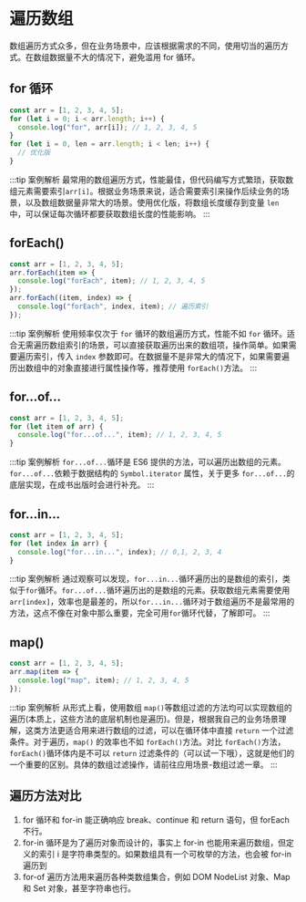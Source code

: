 # 遍历数组

数组遍历方式众多，但在业务场景中，应该根据需求的不同，使用切当的遍历方式。在数组数据量不大的情况下，避免滥用 for 循环。

## for 循环

```js
const arr = [1, 2, 3, 4, 5];
for (let i = 0; i < arr.length; i++) {
  console.log("for", arr[i]); // 1, 2, 3, 4, 5
}
for (let i = 0, len = arr.length; i < len; i++) {
  // 优化版
}
```

:::tip 案例解析
最常用的数组遍历方式，性能最佳，但代码编写方式繁琐，获取数组元素需要索引`arr[i]`。根据业务场景来说，适合需要索引来操作后续业务的场景，以及数组数据量非常大的场景。使用优化版，将数组长度缓存到变量 `len` 中，可以保证每次循环都要获取数组长度的性能影响。
:::

## forEach()

```js
const arr = [1, 2, 3, 4, 5];
arr.forEach(item => {
  console.log("forEach", item); // 1, 2, 3, 4, 5
});
arr.forEach((item, index) => {
  console.log("forEach", index, item); // 遍历索引
});
```

:::tip 案例解析
使用频率仅次于 `for` 循环的数组遍历方式，性能不如 `for` 循环。适合无需遍历数组索引的场景，可以直接获取遍历出来的数组项，操作简单。如果需要遍历索引，传入 `index` 参数即可。在数据量不是非常大的情况下，如果需要遍历出数组中的对象直接进行属性操作等，推荐使用 `forEach()`方法。
:::

## for...of...

```js
const arr = [1, 2, 3, 4, 5];
for (let item of arr) {
  console.log("for...of...", item); // 1, 2, 3, 4, 5
}
```

:::tip 案例解析
`for...of...`循环是 ES6 提供的方法，可以遍历出数组的元素。`for...of...`依赖于数据结构的 `Symbol.iterator` 属性，关于更多 `for...of...`的底层实现，在成书出版时会进行补充。
:::

## for...in...

```js
const arr = [1, 2, 3, 4, 5];
for (let index in arr) {
  console.log("for...in...", index); // 0,1, 2, 3, 4
}
```

:::tip 案例解析
通过观察可以发现，`for...in...`循环遍历出的是数组的索引，类似于`for`循环。`for...of...`循环遍历出的是数组的元素。获取数组元素需要使用`arr[index]`，效率也是最差的，所以`for...in...`循环对于数组遍历不是最常用的方法，这点不像在对象中那么重要，完全可用`for`循环代替，了解即可。
:::

## map()

```js
const arr = [1, 2, 3, 4, 5];
arr.map(item => {
  console.log("map", item); // 1, 2, 3, 4, 5
});
```

:::tip 案例解析
从形式上看，使用数组 `map()`等数组过滤的方法均可以实现数组的遍历(本质上，这些方法的底层机制也是遍历)。但是，根据我自己的业务场景理解，这类方法更适合用来进行数组的过滤，可以在循环体中直接 `return` 一个过滤条件。对于遍历，`map()` 的效率也不如 `forEach()`方法。对比 `forEach()`方法，`forEach()`循环体内是不可以 `return` 过滤条件的（可以试一下哦），这就是他们的一个重要的区别。具体的数组过滤操作，请前往应用场景-数组过滤一章。
:::

## 遍历方法对比

1. for 循环和 for-in 能正确响应 break、continue 和 return 语句，但 forEach 不行。
2. for-in 循环是为了遍历对象而设计的，事实上 for-in 也能用来遍历数组，但定义的索引 i 是字符串类型的。如果数组具有一个可枚举的方法，也会被 for-in 遍历到
3. for-of 遍历方法用来遍历各种类数组集合，例如 DOM NodeList 对象、Map 和 Set 对象，甚至字符串也行。
